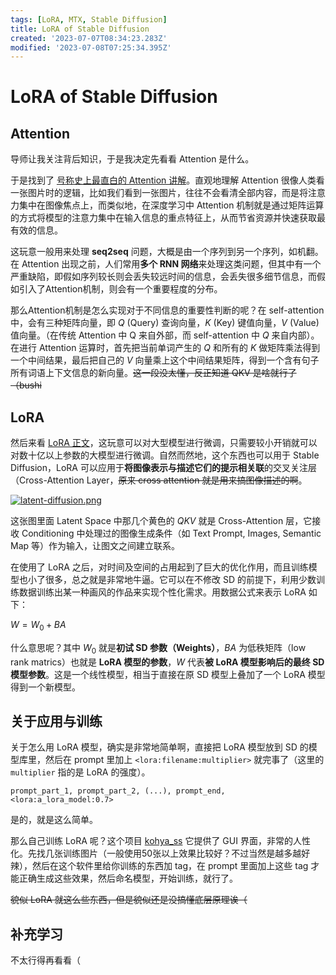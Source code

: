 ```yaml
---
tags: [LoRA, MTX, Stable Diffusion]
title: LoRA of Stable Diffusion
created: '2023-07-07T08:34:23.283Z'
modified: '2023-07-08T07:25:34.395Z'
---
```


# LoRA of Stable Diffusion

## Attention

导师让我关注背后知识，于是我决定先看看 Attention 是什么。

于是找到了 [号称史上最直白的 Attention 讲解](https://blog.csdn.net/weixin_44048622/article/details/126906918)。直观地理解 Attention 很像人类看一张图片时的逻辑，比如我们看到一张图片，往往不会看清全部内容，而是将注意力集中在图像焦点上，而类似地，在深度学习中 Attention 机制就是通过矩阵运算的方式将模型的注意力集中在输入信息的重点特征上，从而节省资源并快速获取最有效的信息。

这玩意一般用来处理 **seq2seq** 问题，大概是由一个序列到另一个序列，如机翻。在 Attention 出现之前，人们常用**多个 RNN 网络**来处理这类问题，但其中有一个严重缺陷，即假如序列较长则会丢失较远时间的信息，会丢失很多细节信息，而假如引入了Attention机制，则会有一个重要程度的分布。

那么Attention机制是怎么实现对于不同信息的重要性判断的呢？在 self-attention 中，会有三种矩阵向量，即 $Q$ (Query) 查询向量，$K$ (Key) 键值向量，$V$ (Value) 值向量。（在传统 Attention 中 Q 来自外部，而 self-attention 中 $Q$ 来自内部）。在进行 Attention 运算时，首先把当前单词产生的 $Q$ 和所有的 $K$ 做矩阵乘法得到一个中间结果，最后把自己的 $V$ 向量乘上这个中间结果矩阵，得到一个含有句子所有词语上下文信息的新向量。~~这一段没太懂，反正知道 QKV 是啥就行了（bushi~~

## LoRA

然后来看 [LoRA 正文](https://huggingface.co/blog/zh/lora)，这玩意可以对大型模型进行微调，只需要较小开销就可以对数十亿以上参数的大模型进行微调。自然而然地，这个东西也可以用于 Stable Diffusion，LoRA 可以应用于**将图像表示与描述它们的提示相关联**的交叉关注层（Cross-Attention Layer，~~原来 cross attention 就是用来搞图像描述的啊~~。

[![latent-diffusion.png](https://img1.imgtp.com/2023/07/08/MRNq9z6K.png)](https://img1.imgtp.com/2023/07/08/MRNq9z6K.png)

这张图里面 Latent Space 中那几个黄色的 $QKV$ 就是 Cross-Attention 层，它接收 Conditioning 中处理过的图像生成条件（如 Text Prompt, Images, Semantic Map 等）作为输入，让图文之间建立联系。

在使用了 LoRA 之后，对时间及空间的占用起到了巨大的优化作用，而且训练模型也小了很多，总之就是非常地牛逼。它可以在不修改 SD 的前提下，利用少数训练数据训练出某一种画风的作品来实现个性化需求。用数据公式来表示 LoRA 如下：

$W=W_0+BA$

什么意思呢？其中 $W_0$ 就是**初试 SD 参数（Weights）**，$BA$ 为低秩矩阵（low rank matrics）也就是 **LoRA 模型的参数**，$W$ 代表**被 LoRA 模型影响后的最终 SD 模型参数**。这是一个线性模型，相当于直接在原 SD 模型上叠加了一个 LoRA 模型得到一个新模型。

## 关于应用与训练

关于怎么用 LoRA 模型，确实是非常地简单啊，直接把 LoRA 模型放到 SD 的模型库里，然后在 prompt 里加上 `<lora:filename:multiplier>` 就完事了（这里的 `multiplier` 指的是 LoRA 的强度）。

```
prompt_part_1, prompt_part_2, (...), prompt_end, <lora:a_lora_model:0.7>
```

是的，就是这么简单。

那么自己训练 LoRA 呢？这个项目 [kohya_ss](https://github.com/bmaltais/kohya_ss) 它提供了 GUI 界面，非常的人性化。先找几张训练图片（一般使用$50$张以上效果比较好？不过当然是越多越好辣），然后在这个软件里给你训练的东西加 tag，在 prompt 里面加上这些 tag 才能正确生成这些效果，然后命名模型，开始训练，就行了。

~~貌似 LoRA 就这么些东西，但是貌似还是没搞懂底层原理诶（~~

## 补充学习

不太行得再看看（




